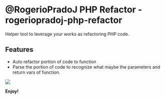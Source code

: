# @RogerioPradoJ PHP Refactor - rogeriopradoj-php-refactor

Helper tool to leverage your works as refactoring PHP code.

## Features

* Auto refactor portion of code to function
* Parse the portion of code to recognize what maybe the parameters and return vars of function.

![](./images/demo-php-refactor.gif)

**Enjoy!**
